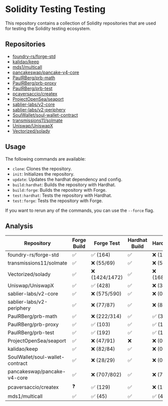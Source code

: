 # Solidity Testing Testing

This repository contains a collection of Solidity repositories that are used for testing the Solidity testing ecosystem.

## Repositories

- [foundry-rs/forge-std](repositories/foundry-rs/forge-std)
- [kalidao/keep](repositories/kalidao/keep)
- [mds1/multicall](repositories/mds1/multicall)
- [pancakeswap/pancake-v4-core](repositories/pancakeswap/pancake-v4-core)
- [PaulRBerg/prb-math](repositories/PaulRBerg/prb-math)
- [PaulRBerg/prb-proxy](repositories/PaulRBerg/prb-proxy)
- [PaulRBerg/prb-test](repositories/PaulRBerg/prb-test)
- [pcaversaccio/createx](repositories/pcaversaccio/createx)
- [ProjectOpenSea/seaport](repositories/ProjectOpenSea/seaport)
- [sablier-labs/v2-core](repositories/sablier-labs/v2-core)
- [sablier-labs/v2-periphery](repositories/sablier-labs/v2-periphery)
- [SoulWallet/soul-wallet-contract](repositories/SoulWallet/soul-wallet-contract)
- [transmissions11/solmate](repositories/transmissions11/solmate)
- [Uniswap/UniswapX](repositories/Uniswap/UniswapX)
- [Vectorized/solady](repositories/Vectorized/solady)

## Usage

The following commands are available:

- `clone`: Clones the repository.
- `init`: Initializes the repository.
- `update`: Updates the hardhat dependency and config.
- `build:hardhat`: Builds the repository with Hardhat.
- `build:forge`: Builds the repository with Forge.
- `test:hardhat`: Tests the repository with Hardhat.
- `test:forge`: Tests the repository with Forge.

If you want to rerun any of the commands, you can use the `--force` flag.

## Analysis

| Repository | Forge Build | Forge Test | Hardhat Build | Hardhat Test |
| ---------- | ---------- | ------------- | ---------- | ------------ |
| foundry-rs/forge-std | ✅ | ✅ (164) | ✅ | ❌ (162/168) |
| transmissions11/solmate | ✅ | ❌ (55/69) | ✅ | ❌ (565/570) |
| Vectorized/solady | ✅ | ❌ (1424/1472) | ✅ | ❌ (1680/1698) |
| Uniswap/UniswapX | ✅ | ✅ (428) | ✅ | ❌ (384/496) |
| sablier-labs/v2-core | ✅ | ❌ (575/590) | ✅ | ❌ (0/0) |
| sablier-labs/v2-periphery | ✅ | ❌ (77/87) | ✅ | ❌ (81/94) |
| PaulRBerg/prb-math | ✅ | ❌ (222/314) | ✅ | ✅ (314) |
| PaulRBerg/prb-proxy | ✅ | ✅ (103) | ✅ | ✅ (103) |
| PaulRBerg/prb-test | ✅ | ✅ (192) | ✅ | ✅ (192) |
| ProjectOpenSea/seaport | ✅ | ❌ (47/91) | ❌ | ❌ (0/0) |
| kalidao/keep | ✅ | ❌ (82/84) | ✅ | ❌ (0/0) |
| SoulWallet/soul-wallet-contract | ✅ | ❌ (28/29) | ✅ | ❌ (0/0) |
| pancakeswap/pancake-v4-core | ✅ | ❌ (707/802) | ✅ | ❌ (732/848) |
| pcaversaccio/createx | ❓ | ✅ (129) | ✅ | ❌ (112/131) |
| mds1/multicall | ✅ | ✅ (45) | ✅ | ✅ (45) |

